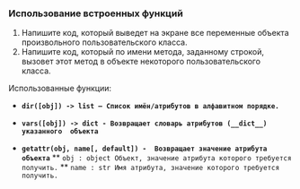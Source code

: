### Использование встроенных функций

1. Напишите код, который выведет на экране все переменные объекта произвольного пользовательского класса.
2. Напишите код, который по имени метода, заданному строкой, вызовет этот метод в объекте некоторого пользовательского класса.

Использованные функции:
* **`dir([obj]) -> list — Список имён/атрибутов в алфавитном порядке.`**
* **`vars([obj]) -> dict - Возвращает словарь атрибутов (__dict__) указанного  объекта`**

* **`getattr(obj, name[, default]) -  Возвращает значение атрибута объекта`**
 ** `obj : object Объект, значение атрибута которого требуется получить.`
 ** `name : str Имя атрибута, значение которого требуется получить.`

